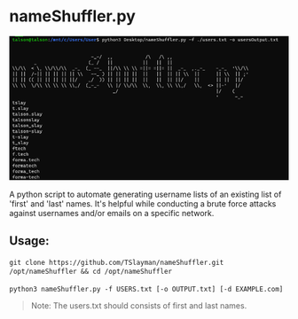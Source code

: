 # nameShuffler.py

![](nameShuffler-wallpaper2.png)

A python script to automate generating username lists of an existing list of 'first' and 'last' names. It's helpful while conducting a brute force attacks against usernames and/or emails on a specific network.

## Usage:

```shell
git clone https://github.com/TSlayman/nameShuffler.git /opt/nameShuffler && cd /opt/nameShuffler

python3 nameShuffler.py -f USERS.txt [-o OUTPUT.txt] [-d EXAMPLE.com]
```

> Note: The users.txt should consists of first and last names.
